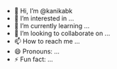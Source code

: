 - 👋 Hi, I’m @kanikabk
- 👀 I’m interested in ...
- 🌱 I’m currently learning ...
- 💞️ I’m looking to collaborate on ...
- 📫 How to reach me ...
- 😄 Pronouns: ...
- ⚡ Fun fact: ...

<!---
kanikabk/kanikabk is a ✨ special ✨ repository because its `README.md` (this file) appears on your GitHub profile.
You can click the Preview link to take a look at your changes.
--->
